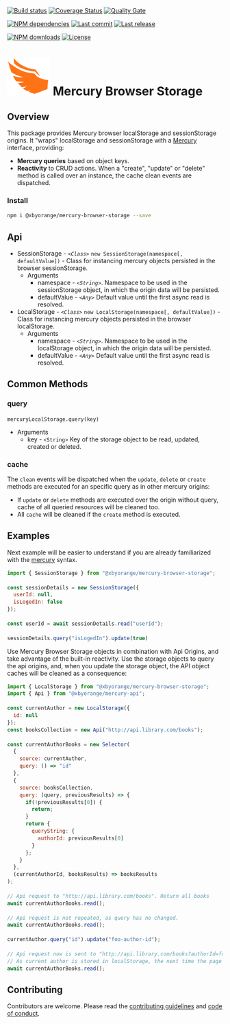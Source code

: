 [![Build status][travisci-image]][travisci-url] [![Coverage Status][coveralls-image]][coveralls-url] [![Quality Gate][quality-gate-image]][quality-gate-url]

[![NPM dependencies][npm-dependencies-image]][npm-dependencies-url] [![Last commit][last-commit-image]][last-commit-url] [![Last release][release-image]][release-url] 

[![NPM downloads][npm-downloads-image]][npm-downloads-url] [![License][license-image]][license-url]

# ![Mercury Logo](assets/logos/mercury_wings_orange_100.png) Mercury Browser Storage

## Overview

This package provides Mercury browser localStorage and sessionStorage origins. It "wraps" localStorage and sessionStorage with a [Mercury][mercury-url] interface, providing:

* __Mercury queries__ based on object keys.
* __Reactivity__ to CRUD actions. When a "create", "update" or "delete" method is called over an instance, the cache clean events are dispatched.

### Install

```bash
npm i @xbyorange/mercury-browser-storage --save
```

## Api

* SessionStorage - _`<Class>`_ `new SessionStorage(namespace[, defaultValue])` - Class for instancing mercury objects persisted in the browser sessionStorage.
	* Arguments
		* namespace - _`<String>`_. Namespace to be used in the sessionStorage object, in which the origin data will be persisted.
		* defaultValue - _`<Any>`_ Default value until the first async read is resolved.
* LocalStorage - _`<Class>`_ `new LocalStorage(namespace[, defaultValue])` - Class for instancing mercury objects persisted in the browser localStorage.
	* Arguments
		* namespace - _`<String>`_. Namespace to be used in the localStorage object, in which the origin data will be persisted.
		* defaultValue - _`<Any>`_ Default value until the first async read is resolved.

## Common Methods

### query

`mercuryLocalStorage.query(key)`
* Arguments
  * key - `<String>` Key of the storage object to be read, updated, created or deleted.

### cache

The `clean` events will be dispatched when the `update`, `delete` or `create` methods are executed for an specific query as in other mercury origins:

* If `update` or `delete` methods are executed over the origin without query, cache of all queried resources will be cleaned too.
* All `cache` will be cleaned if the `create` method is executed.

## Examples

Next example will be easier to understand if you are already familiarized with the [mercury][mercury-url] syntax.

```js
import { SessionStorage } from "@xbyorange/mercury-browser-storage";

const sessionDetails = new SessionStorage({
  userId: null,
  isLogedIn: false
});

const userId = await sessionDetails.read("userId");

sessionDetails.query("isLogedIn").update(true)

```

Use Mercury Browser Storage objects in combination with Api Origins, and take advantage of the built-in reactivity. Use the storage objects to query the api origins, and, when you update the storage object, the API object caches will be cleaned as a consequence:


```js
import { LocalStorage } from "@xbyorange/mercury-browser-storage";
import { Api } from "@xbyorange/mercury-api";

const currentAuthor = new LocalStorage({
  id: null
});
const booksCollection = new Api("http://api.library.com/books");

const currentAuthorBooks = new Selector(
  { 
    source: currentAuthor,
    query: () => "id"
  },
  {
    source: booksCollection,
    query: (query, previousResults) => {
      if(!previousResults[0]) {
        return;
      }
      return {
        queryString: {
          authorId: previousResults[0]
        }
      };
    }
  },
  (currentAuthorId, booksResults) => booksResults
);

// Api request to "http://api.library.com/books". Return all books
await currentAuthorBooks.read();

// Api request is not repeated, as query has no changed.
await currentAuthorBooks.read();

currentAuthor.query("id").update("foo-author-id");

// Api request now is sent to "http://api.library.com/books?authorId=foo-author-id". Return author books
// As current author is stored in localStorage, the next time the page is loaded, the queryString applied to the api will be the same
await currentAuthorBooks.read();

```

## Contributing

Contributors are welcome.
Please read the [contributing guidelines](.github/CONTRIBUTING.md) and [code of conduct](.github/CODE_OF_CONDUCT.md).

[mercury-url]: https://github.com/xbyorange/mercury

[coveralls-image]: https://coveralls.io/repos/github/XbyOrange/mercury-browser-storage/badge.svg
[coveralls-url]: https://coveralls.io/github/XbyOrange/mercury-browser-storage
[travisci-image]: https://travis-ci.com/xbyorange/mercury-browser-storage.svg?branch=master
[travisci-url]: https://travis-ci.com/xbyorange/mercury-browser-storage
[last-commit-image]: https://img.shields.io/github/last-commit/xbyorange/mercury-browser-storage.svg
[last-commit-url]: https://github.com/xbyorange/mercury-browser-storage/commits
[license-image]: https://img.shields.io/npm/l/@xbyorange/mercury-browser-storage.svg
[license-url]: https://github.com/xbyorange/mercury-browser-storage/blob/master/LICENSE
[npm-downloads-image]: https://img.shields.io/npm/dm/@xbyorange/mercury-browser-storage.svg
[npm-downloads-url]: https://www.npmjs.com/package/@xbyorange/mercury-browser-storage
[npm-dependencies-image]: https://img.shields.io/david/xbyorange/mercury-browser-storage.svg
[npm-dependencies-url]: https://david-dm.org/xbyorange/mercury-browser-storage
[quality-gate-image]: https://sonarcloud.io/api/project_badges/measure?project=xbyorange-mercury-browser-storage&metric=alert_status
[quality-gate-url]: https://sonarcloud.io/dashboard?id=xbyorange-mercury-browser-storage
[release-image]: https://img.shields.io/github/release-date/xbyorange/mercury-browser-storage.svg
[release-url]: https://github.com/xbyorange/mercury-browser-storage/releases
